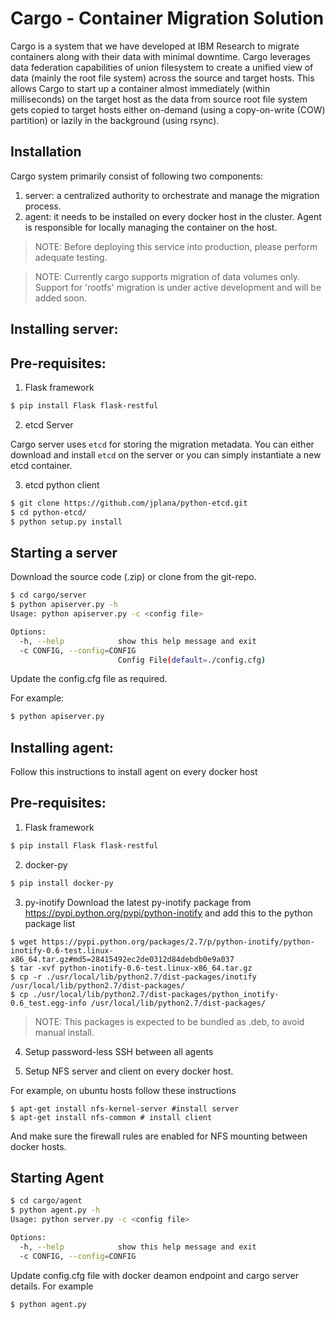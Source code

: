 Cargo - Container Migration Solution
======================================
Cargo is a system that we have developed at IBM Research to migrate containers along with their data with minimal downtime. Cargo leverages data federation capabilities of union filesystem to create a unified view of data (mainly the root file system) across the source and target hosts. This allows Cargo to start up a container almost immediately (within milliseconds)  on the target host as the data from source root file system gets copied to target hosts either on-demand (using a copy-on-write (COW) partition)  or lazily in the background (using rsync). 

Installation
--------------------------------------
Cargo system primarily consist of following two components:
1) server: a centralized authority to orchestrate and manage the migration process. 
2) agent: it needs to be installed on every docker host in the cluster. Agent is responsible 
for locally managing the container on the host.

>NOTE: Before deploying this service into production, please perform adequate testing.

>NOTE: Currently cargo supports migration of data volumes only. Support for 'rootfs' migration is under active development and will be added soon.


Installing server:
------------------------------------

Pre-requisites:
--------------
1) Flask framework

```bash
$ pip install Flask flask-restful
```

2) etcd Server

Cargo server uses `etcd` for storing the migration metadata. You can either download and install `etcd` on the server or 
you can simply instantiate a new etcd container.

3) etcd python client

```bash
$ git clone https://github.com/jplana/python-etcd.git
$ cd python-etcd/
$ python setup.py install
```

Starting a server
---------------------------------

Download the source code (.zip) or clone from the git-repo.


```bash
$ cd cargo/server
$ python apiserver.py -h
Usage: python apiserver.py -c <config file>

Options:
  -h, --help            show this help message and exit
  -c CONFIG, --config=CONFIG
                        Config File(default=./config.cfg)
```
Update the config.cfg file as required.

For example:
```bash
$ python apiserver.py
```

Installing agent:
----------------------------
Follow this instructions to install agent on every docker host

Pre-requisites:
---------------------------
1) Flask framework
```bash
$ pip install Flask flask-restful
```

2) docker-py
```bash
$ pip install docker-py
```

3) py-inotify 
Download the latest py-inotify package from https://pypi.python.org/pypi/python-inotify and add this to the python package list
```
$ wget https://pypi.python.org/packages/2.7/p/python-inotify/python-inotify-0.6-test.linux-x86_64.tar.gz#md5=28415492ec2de0312d84debdb0e9a037
$ tar -xvf python-inotify-0.6-test.linux-x86_64.tar.gz
$ cp -r ./usr/local/lib/python2.7/dist-packages/inotify /usr/local/lib/python2.7/dist-packages/
$ cp ./usr/local/lib/python2.7/dist-packages/python_inotify-0.6_test.egg-info /usr/local/lib/python2.7/dist-packages/ 
```
> NOTE: This packages is expected to be bundled as .deb, to avoid manual install.

4) Setup password-less SSH between all agents

5) Setup NFS server and client on every docker host.

For example, on ubuntu hosts follow these instructions

```
$ apt-get install nfs-kernel-server #install server
$ apt-get install nfs-common # install client
```

And make sure the firewall rules are enabled for NFS mounting between docker hosts.


Starting Agent
------------------------
```bash
$ cd cargo/agent
$ python agent.py -h
Usage: python server.py -c <config file> 

Options:
  -h, --help            show this help message and exit
  -c CONFIG, --config=CONFIG

```
Update config.cfg file with docker deamon endpoint and cargo server details.
For example

```bash
$ python agent.py
```


